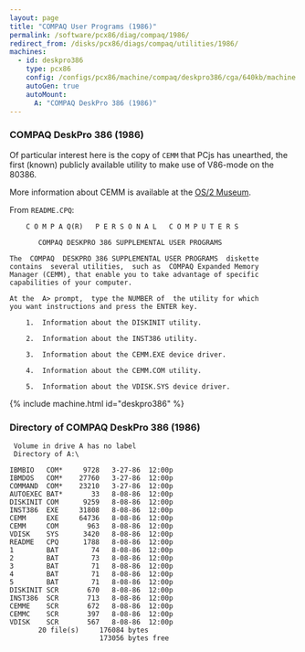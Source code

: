 ```yaml
---
layout: page
title: "COMPAQ User Programs (1986)"
permalink: /software/pcx86/diag/compaq/1986/
redirect_from: /disks/pcx86/diags/compaq/utilities/1986/
machines:
  - id: deskpro386
    type: pcx86
    config: /configs/pcx86/machine/compaq/deskpro386/cga/640kb/machine.xml
    autoGen: true
    autoMount:
      A: "COMPAQ DeskPro 386 (1986)"
---
```


### COMPAQ DeskPro 386 (1986)

Of particular interest here is the copy of `CEMM` that PCjs has unearthed, the first (known) publicly available
utility to make use of V86-mode on the 80386.

More information about CEMM is available at the [OS/2 Museum](http://www.os2museum.com/wp/original-cemm-unearthed/).

From `README.CPQ`:

        C O M P A Q(R)   P E R S O N A L   C O M P U T E R S
    
           COMPAQ DESKPRO 386 SUPPLEMENTAL USER PROGRAMS
    
    The  COMPAQ  DESKPRO 386 SUPPLEMENTAL USER PROGRAMS  diskette
    contains  several utilities,  such as  COMPAQ Expanded Memory
    Manager (CEMM), that enable you to take advantage of specific
    capabilities of your computer.
    
    At the  A> prompt,  type the NUMBER of  the utility for which
    you want instructions and press the ENTER key.
    
        1.  Information about the DISKINIT utility.
    
        2.  Information about the INST386 utility.
    
        3.  Information about the CEMM.EXE device driver.
    
        4.  Information about the CEMM.COM utility.
    
        5.  Information about the VDISK.SYS device driver.

{% include machine.html id="deskpro386" %}

### Directory of COMPAQ DeskPro 386 (1986)

     Volume in drive A has no label
     Directory of A:\

    IBMBIO   COM*     9728   3-27-86  12:00p
    IBMDOS   COM*    27760   3-27-86  12:00p
    COMMAND  COM*    23210   3-27-86  12:00p
    AUTOEXEC BAT*       33   8-08-86  12:00p
    DISKINIT COM      9259   8-08-86  12:00p
    INST386  EXE     31808   8-08-86  12:00p
    CEMM     EXE     64736   8-08-86  12:00p
    CEMM     COM       963   8-08-86  12:00p
    VDISK    SYS      3420   8-08-86  12:00p
    README   CPQ      1788   8-08-86  12:00p
    1        BAT        74   8-08-86  12:00p
    2        BAT        73   8-08-86  12:00p
    3        BAT        71   8-08-86  12:00p
    4        BAT        71   8-08-86  12:00p
    5        BAT        71   8-08-86  12:00p
    DISKINIT SCR       670   8-08-86  12:00p
    INST386  SCR       713   8-08-86  12:00p
    CEMME    SCR       672   8-08-86  12:00p
    CEMMC    SCR       397   8-08-86  12:00p
    VDISK    SCR       567   8-08-86  12:00p
           20 file(s)     176084 bytes
                          173056 bytes free
